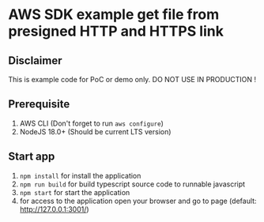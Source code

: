 # AWS SDK example get file from presigned HTTP and HTTPS link

## Disclaimer
This is example code for PoC or demo only. DO NOT USE IN PRODUCTION !

## Prerequisite
1. AWS CLI (Don't forget to run `aws configure`)
2. NodeJS 18.0+ (Should be current LTS version)

## Start app
1. `npm install` for install the application
2. `npm run build` for build typescript source code to runnable javascript
3. `npm start` for start the application
4. for access to the application open your browser and go to page (default: http://127.0.0.1:3001/)
